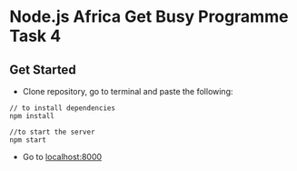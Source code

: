 # Node.js Africa Get Busy Programme Task 4
## Get Started
* Clone repository, go to terminal and paste the following:
```
// to install dependencies
npm install

//to start the server
npm start
```
* Go to [localhost:8000](http://localhost:8000)


